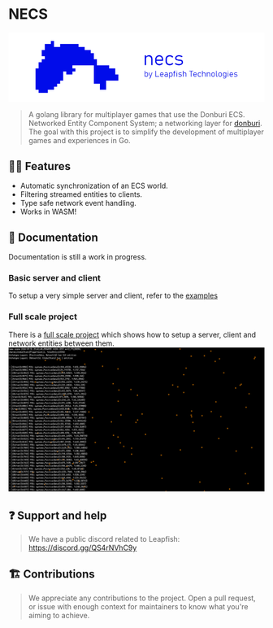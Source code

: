 # NECS
![necs banner](./necsbanner.png)
> A golang library for multiplayer games that use the Donburi ECS.
Networked Entity Component System; a networking layer for [donburi](https://github.com/yohamta/donburi).
The goal with this project is to simplify the development of multiplayer games and experiences in Go.


## 🐱‍👓 Features
* Automatic synchronization of an ECS world.
* Filtering streamed entities to clients.
* Type safe network event handling.
* Works in WASM!


## 📝 Documentation
Documentation is still a work in progress.

### Basic server and client
To setup a very simple server and client, refer to the [examples](/examples)
### Full scale project
There is a [full scale project](https://github.com/leap-fish/necs-example) which shows how to setup a server, client and network entities between them.
![preview](https://github.com/leap-fish/necs-example/raw/main/preview.png)


## ❓ Support and help
> We have a public discord related to Leapfish: https://discord.gg/QS4rNVhC9y


## 🏗️ Contributions
> We appreciate any contributions to the project.
> Open a pull request, or issue with enough context for maintainers to know what
> you're aiming to achieve.
